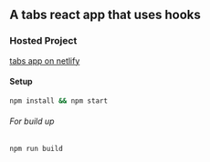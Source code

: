 ## A tabs react app that uses  hooks

### Hosted Project

[tabs app on netlify](https://tabs-react-mini-app-by-bh27.netlify.app/)

#### Setup

```bash
npm install && npm start
```
###### For build up
```bash
npm run build
```



